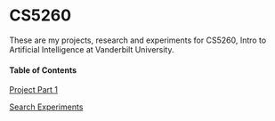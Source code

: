 # CS5260

These are my projects, research and experiments for CS5260, Intro to Artificial Intelligence at Vanderbilt University.

#### Table of Contents

[Project Part 1](project_part_1/)

[Search Experiments](search_algorithms/)
